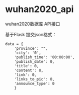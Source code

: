# wuhan2020_api
wuhan2020数据库 API接口


基于Flask
提交json格式：

```
data = {
    'province': "",
    'city': '0',
    'publish_time': '00:00:00',
    'publish_date': 0,
    'title': 0,
    'content': 0,
    'link': 0,
    'links_to_pic': 0,
    'announce_type': 0
    }
```
